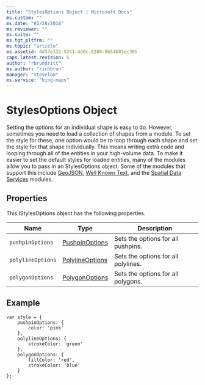 ```yaml
---
title: "StylesOptions Object | Microsoft Docs"
ms.custom: ""
ms.date: "02/28/2018"
ms.reviewer: ""
ms.suite: ""
ms.tgt_pltfrm: ""
ms.topic: "article"
ms.assetid: 4d37e132-5241-4d0c-8280-9b54681ec305
caps.latest.revision: 5
author: "rbrundritt"
ms.author: "richbrun"
manager: "stevelom"
ms.service: "bing-maps"
---
```

# StylesOptions Object
Setting the options for an individual shape is easy to do. However, sometimes you need to load a collection of shapes from a module.  To set the style for these, one option would be to loop through each shape and set the style for that shape individually.  This means writing extra code and looping through all of the entities in your high-volume data. To make it easier to set the default styles for loaded entities, many of the modules allow you to pass in an StylesOptions object. Some of the modules that support this include [GeoJSON](../modules/geojson-module/index.md), [Well Known Text](../modules/well-known-text-module.md), and the [Spatial Data Services](../modules/spatial-data-service-module/index.md) modules.

## Properties

This IStylesOptions object has the following properties.

Name                 | Type               | Description
-------------------- | ------------------ | ---------------------------------
`pushpinOptions`     | [PushpinOptions](pushpinoptions-object.md)    | Sets the options for all pushpins.
`polylineOptions`    | [PolylineOptions](polylineoptions-object.md)   | Sets the options for all polylines.
`polygonOptions`     | [PolygonOptions](polygonoptions-object.md)    | Sets the options for all polygons.

## Example

```
var style = {
    pushpinOptions: {
        color: 'pink'
    },
    polylineOptions: {
        strokeColor: 'green'
    },
    polygonOptions: {
        fillColor: 'red',
        strokeColor: 'blue'
    }
};
```